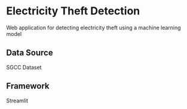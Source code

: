 # Electricity Theft Detection

Web application for detecting electricity theft using a machine learning model

## Data Source

SGCC Dataset

## Framework

Streamlit